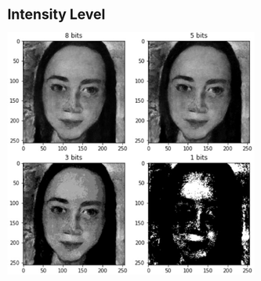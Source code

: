 # Intensity Level
![image](https://github.com/Chang-Chia-Chi/Image-Processing/blob/master/Intensity%20Level/pic/Grey%20Level.jpg)
